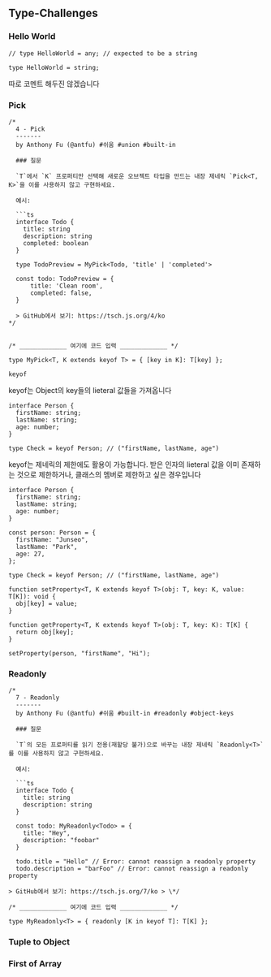 ## Type-Challenges

### Hello World

```
// type HelloWorld = any; // expected to be a string

type HelloWorld = string;

```

따로 코멘트 해두진 않겠습니다

### Pick

````
/*
  4 - Pick
  -------
  by Anthony Fu (@antfu) #쉬움 #union #built-in

  ### 질문

  `T`에서 `K` 프로퍼티만 선택해 새로운 오브젝트 타입을 만드는 내장 제네릭 `Pick<T, K>`을 이를 사용하지 않고 구현하세요.

  예시:

  ```ts
  interface Todo {
    title: string
    description: string
    completed: boolean
  }

  type TodoPreview = MyPick<Todo, 'title' | 'completed'>

  const todo: TodoPreview = {
      title: 'Clean room',
      completed: false,
  }

  > GitHub에서 보기: https://tsch.js.org/4/ko
*/


/* _____________ 여기에 코드 입력 _____________ */

type MyPick<T, K extends keyof T> = { [key in K]: T[key] };

````

`keyof`

keyof는 Object의 key들의 lieteral 값들을 가져옵니다

```
interface Person {
  firstName: string;
  lastName: string;
  age: number;
}

type Check = keyof Person; // ("firstName, lastName, age")

```

keyof는 제네릭의 제한에도 활용이 가능합니다. 받은 인자의 lieteral 값을 이미 존재하는 것으로 제한하거나, 클래스의 멤버로 제한하고 싶은 경우입니다

```
interface Person {
  firstName: string;
  lastName: string;
  age: number;
}

const person: Person = {
  firstName: "Junseo",
  lastName: "Park",
  age: 27,
};

type Check = keyof Person; // ("firstName, lastName, age")

function setProperty<T, K extends keyof T>(obj: T, key: K, value: T[K]): void {
  obj[key] = value;
}

function getProperty<T, K extends keyof T>(obj: T, key: K): T[K] {
  return obj[key];
}

setProperty(person, "firstName", "Hi");

```

### Readonly

````
/*
  7 - Readonly
  -------
  by Anthony Fu (@antfu) #쉬움 #built-in #readonly #object-keys

  ### 질문

  `T`의 모든 프로퍼티를 읽기 전용(재할당 불가)으로 바꾸는 내장 제네릭 `Readonly<T>`를 이를 사용하지 않고 구현하세요.

  예시:

  ```ts
  interface Todo {
    title: string
    description: string
  }

  const todo: MyReadonly<Todo> = {
    title: "Hey",
    description: "foobar"
  }

  todo.title = "Hello" // Error: cannot reassign a readonly property
  todo.description = "barFoo" // Error: cannot reassign a readonly property

> GitHub에서 보기: https://tsch.js.org/7/ko > \*/

/* _____________ 여기에 코드 입력 _____________ */

type MyReadonly<T> = { readonly [K in keyof T]: T[K] };
````

### Tuple to Object

### First of Array

